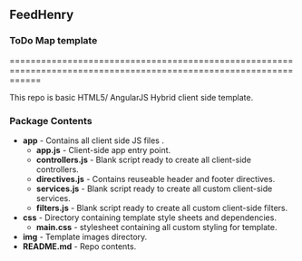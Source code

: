 ## FeedHenry
### ToDo Map template
==================================================================================================================

This repo is basic HTML5/ AngularJS Hybrid client side template.

### Package Contents
+ **app** - Contains all client side JS files .
    + **app.js** - Client-side app entry point.
    + **controllers.js** - Blank script ready to create all client-side controllers.
    + **directives.js** - Contains reuseable header and footer directives.
    + **services.js** - Blank script ready to create all custom client-side services.
    + **filters.js** - Blank script ready to create all custom client-side filters.
+ **css** - Directory containing template style sheets and dependencies.
    + **main.css** - stylesheet containing all custom styling for template.
+ **img** - Template images directory.
+ **README.md** - Repo contents.